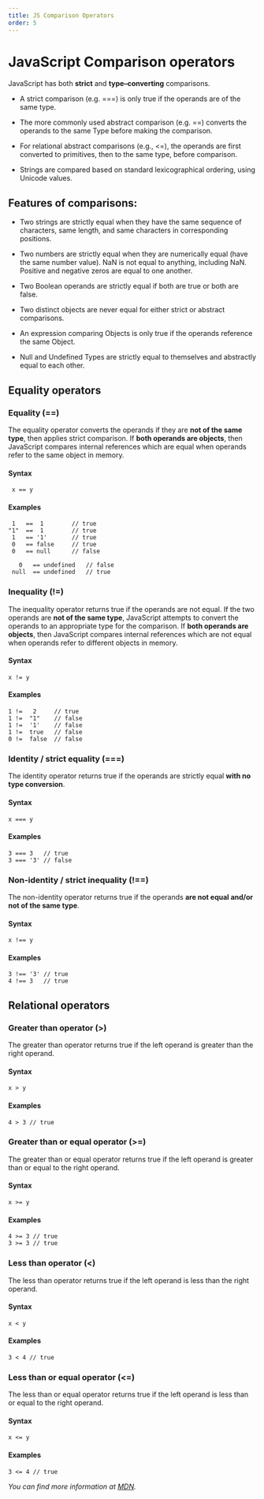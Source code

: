 ```yaml
---
title: JS Comparison Operators
order: 5
---
```

# JavaScript Comparison operators

JavaScript has both **strict** and **type–converting** comparisons.

- A strict comparison (e.g. ===) is only true if the operands are of the same type.

- The more commonly used abstract comparison (e.g. ==) converts the operands to the same Type before making the comparison.

- For relational abstract comparisons (e.g., <=), the operands are first converted to primitives, then to the same type, before comparison.

- Strings are compared based on standard lexicographical ordering, using Unicode values.

## Features of comparisons:

- Two strings are strictly equal when they have the same sequence of characters, same length, and same characters in corresponding positions.

- Two numbers are strictly equal when they are numerically equal (have the same number value). NaN is not equal to anything, including NaN. Positive and negative zeros are equal to one another.

- Two Boolean operands are strictly equal if both are true or both are false.

- Two distinct objects are never equal for either strict or abstract comparisons.

- An expression comparing Objects is only true if the operands reference the same Object.

- Null and Undefined Types are strictly equal to themselves and abstractly equal to each other.

## Equality operators

### Equality (==)

The equality operator converts the operands if they are **not of the same type**, then applies strict comparison. If **both operands are objects**, then JavaScript compares internal references which are equal when operands refer to the same object in memory.

#### Syntax

```
 x == y
```

#### Examples

```
 1   ==  1        // true
"1"  ==  1        // true
 1   == '1'       // true
 0   == false     // true
 0   == null      // false

   0   == undefined   // false
 null  == undefined   // true
```

### Inequality (!=)

The inequality operator returns true if the operands are not equal. If the two operands are **not of the same type**, JavaScript attempts to convert the operands to an appropriate type for the comparison. If **both operands are objects**, then JavaScript compares internal references which are not equal when operands refer to different objects in memory.

#### Syntax

```
x != y
```

#### Examples

```
1 !=   2     // true
1 !=  "1"    // false
1 !=  '1'    // false
1 !=  true   // false
0 !=  false  // false
```

### Identity / strict equality (===)

The identity operator returns true if the operands are strictly equal **with no type conversion**.

#### Syntax

```
x === y
```

#### Examples

```
3 === 3   // true
3 === '3' // false
```

### Non-identity / strict inequality (!==)

The non-identity operator returns true if the operands **are not equal and/or not of the same type**.

#### Syntax

```
x !== y
```

#### Examples

```
3 !== '3' // true
4 !== 3   // true
```

## Relational operators

### Greater than operator (>)

The greater than operator returns true if the left operand is greater than the right operand.

#### Syntax

```
x > y
```

#### Examples

```
4 > 3 // true
```

### Greater than or equal operator (>=)

The greater than or equal operator returns true if the left operand is greater than or equal to the right operand.

#### Syntax

```
x >= y
```

#### Examples

```
4 >= 3 // true
3 >= 3 // true
```

### Less than operator (<)

The less than operator returns true if the left operand is less than the right operand.

#### Syntax

```
x < y
```

#### Examples

```
3 < 4 // true
```

### Less than or equal operator (<=)

The less than or equal operator returns true if the left operand is less than or equal to the right operand.

#### Syntax

```
x <= y
```

#### Examples

```
3 <= 4 // true
```

*You can find more information at [MDN](https://developer.mozilla.org/en-US/docs/Web/JavaScript/Reference/Operators/Comparison_Operators).*
